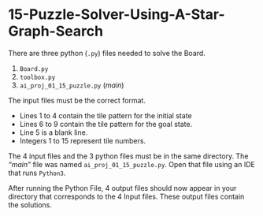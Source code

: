 # 15-Puzzle-Solver-Using-A-Star-Graph-Search

There are three python (`.py`) files needed to solve the Board. 

1. `Board.py`
2. `toolbox.py`
3. `ai_proj_01_15_puzzle.py` (*main*)

The input files must be the correct format.

- Lines 1 to 4 contain the tile pattern for the initial state
- Lines 6 to 9 contain the tile pattern for the goal state. 
- Line 5 is a blank line. 
- Integers 1 to 15 represent tile numbers.

The 4 input files and the 3 python files must be in the same directory. The *“main”* file was named `ai_proj_01_15_puzzle.py`. Open that file using an IDE that runs `Python3`.

After running the Python File, 4 output files should now appear in your directory that corresponds to the 4 Input files. These output files contain the solutions.
